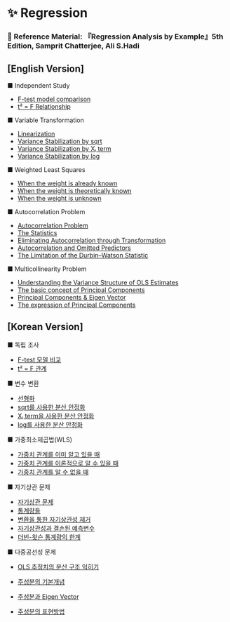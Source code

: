 # ✨ Regression
### 📘 Reference Material: 『Regression Analysis by Example』5th Edition, Samprit Chatterjee, Ali S.Hadi

## [English Version]  

■ Independent Study
- [F-test model comparison](What-is-model-comparision-F-test.md)  
- [t² = F Relationship](t2-F-en.md)  

■ Variable Transformation
- [Linearization](variable-trans-en.md)  
- [Variance Stabilization by sqrt](variable-trans2-en1.md)  
- [Variance Stabilization by Xᵢ term](variable-trans3-en.md)  
- [Variance Stabilization by log](variable-trans4-en.md)

■ Weighted Least Squares
- [When the weight is already known](wls1-en.md)  
- [When the weight is theoretically known](wls2-en.md)  
- [When the weight is unknown](wls3-en.md)

■ Autocorrelation Problem
- [Autocorrelation Problem](autocorr1-en.md)
- [The Statistics](autocorr2-en.md)
- [Eliminating Autocorrelation through Transformation](autocorr3-en.md)
- [Autocorrelation and Omitted Predictors](autocorr4-en.md)
- [The Limitation of the Durbin–Watson Statistic](autocorr5-en.md)

■ Multicollinearity Problem
- [Understanding the Variance Structure of OLS Estimates](var-betahat-en.md)
- [The basic concept of Principal Components](pca1-en.md)
- [Principal Components & Eigen Vector](pca2-en.md)
- [The expression of Principal Components](pca3-en.md)

  
## [Korean Version]  

■ 독립 조사
- [F-test 모델 비교](model-comparison-ko.md)  
- [t² = F 관계](t2-F.md)

■ 변수 변환
- [선형화](variable-trans.md)  
- [sqrt를 사용한 분산 안정화](variable-trans2.md)  
- [Xᵢ term을 사용한 분산 안정화](variable-trans3.md)  
- [log를 사용한 분산 안정화](variable-trans4.md)

■ 가중최소제곱법(WLS)
- [가중치 관계를 이미 알고 있을 때](wls1.md)  
- [가중치 관계를 이론적으로 알 수 있을 때](wls2.md)  
- [가중치 관계를 알 수 없을 때](wls3.md)

■ 자기상관 문제
- [자기상관 문제](autocorr1.md)
- [통계량들](autocorr2.md)
- [변환을 통한 자기상관성 제거](autocorr3.md)
- [자기상관성과 결손된 예측변수](autocorr4.md)
- [더빈-왓슨 통계량의 한계](autocorr5.md)

■ 다중공선성 문제
- [OLS 추정치의 분산 구조 익히기](var-betahat.md)

- [주성분의 기본개념](pca1.md)
- [주성분과 Eigen Vector](pca2.md)
- [주성분의 표현방법](pca3.md)
